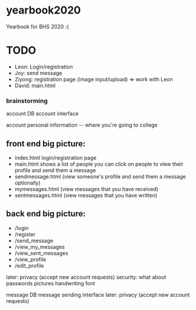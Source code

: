 # yearbook2020
Yearbook for BHS 2020 :(

# TODO
- Leon: Login/registration
- Joy: send message
- Ziyong: registration page (image input/upload) => work with Leon
- David: main.html

### brainstorming

account DB
account interface

account personal information -- where you're going to college

## front end big picture:
  - index.html login/registration page
  - main.html shows a list of people you can click on people to view their profile and
  send them a message
  - sendmessage.html (view someone's profile and send them a message optionally)
  - mymessages.html  (view messages that you have received)
  - sentmessages.html (view messages that you have written)

## back end big picture:
  - /login
  - /register
  - /send_message
  - /view_my_messages
  - /view_sent_messages
  - /view_profile
  - /edit_profile

later:
  privacy (accept new account requests)
  security: what about passwords
  pictures
  handwriting font


message DB
message sending interface
later: privacy (accept new account requests)

